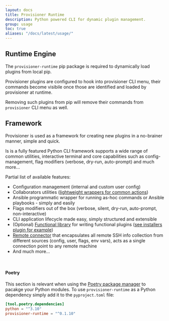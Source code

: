 ```yaml
---
layout: docs
title: Provisioner Runtime
description: Python powered CLI for dynamic plugin management.
group: usage
toc: true
aliases: "/docs/latest/usage/"
---
```


## Runtime Engine

The `provisioner-runtime` pip package is required to dynamically load plugins from local pip.

Provisioner plugins are configured to hook into provisioner CLI menu, their commands become visibile once those are identified and loaded by provisioner at runtime.

Removing such plugins from pip will remove their commands from `provisioner` CLI menu as well.

## Framework

Provisioner is used as a framework for creating new plugins in a no-brainer manner, simple and quick.

Is is a fully featured Python CLI framework supports a wide range of common utilities, interactive terminal and core capabilities such as config-management, flag modifiers (verbose, dry-run, auto-prompt) and much more...

Partial list of available features:

* Configuration management (internal and custom user config)
* Collaborators utilities ([lightweight wrappers for common actions](https://github.com/ZachiNachshon/provisioner/blob/05d11dbadd18ac98f44b4b95f8b34e4dd2f00c90/provisioner/provisioner/shared/collaborators.py#L24))
* Ansible programmatic wrapper for running as-hoc commands or Ansible playbooks - simply and easily 
* Flags modifiers out of the box (verbose, silent, dry-run, auto-prompt, non-interactive)
* CLI application lifecycle made easy, simply structured and extensible
* (Optional) [Functional library](https://github.com/ZachiNachshon/provisioner/blob/master/provisioner/provisioner/func/pyfn.py#L27) for writing functional plugins ([see installers plugin for example](https://github.com/ZachiNachshon/provisioner-plugins/blob/master/provisioner_installers_plugin/provisioner_installers_plugin/installer/runner/installer_runner.py#L131))
* [Remote connector](https://github.com/ZachiNachshon/provisioner/blob/master/provisioner_features_lib/provisioner_features_lib/remote/remote_connector.py#L48) that encapsulates all remote SSH info collection from different sources (config, user, flags, env vars), acts as a single connection point to any remote machine
* And much more...

<br>

#### Poetry

This section is relevant when using the [Poetry package manager](https://python-poetry.org/) to pacakge your Python modules. To use `provisioner-runtime` as a Python dependency simply add it to the `pyproject.toml` file:

```toml
[tool.poetry.dependencies]
python = "^3.10"
provisioner-runtime = "^0.1.10"
```

